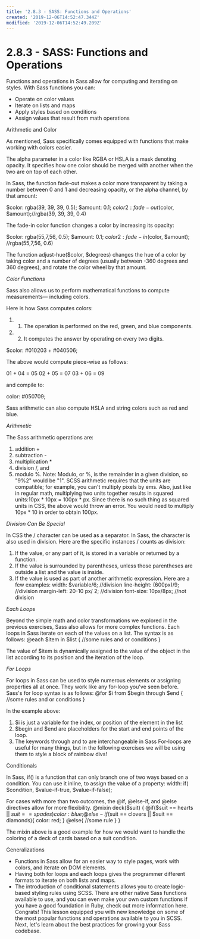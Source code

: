 ```yaml
---
title: '2.8.3 - SASS: Functions and Operations'
created: '2019-12-06T14:52:47.344Z'
modified: '2019-12-06T14:52:49.209Z'
---
```


# 2.8.3 - SASS: Functions and Operations
Functions and operations in Sass allow for computing and iterating on styles.
With Sass functions you can:
* Operate on color values
* Iterate on lists and maps
* Apply styles based on conditions
* Assign values that result from math operations

Arithmetic and Color

As mentioned, Sass specifically comes equipped with functions that make working with colors easier.

The alpha parameter in a color like RGBA or HSLA is a mask denoting opacity. It specifies how one color should be merged with another when the two are on top of each other.

In Sass, the function fade-out makes a color more transparent by taking a number between 0 and 1 and decreasing opacity, or the alpha channel, by that amount:

$color: rgba(39, 39, 39, 0.5);
$amount: 0.1;
$color2: fade-out($color, $amount);//rgba(39, 39, 39, 0.4)

The fade-in color function changes a color by increasing its opacity:

$color: rgba(55,7,56, 0.5);
$amount: 0.1;
$color2: fade-in($color, $amount); //rgba(55,7,56, 0.6)

The function adjust-hue($color, $degrees) changes the hue of a color by taking color and a number of degrees (usually between -360 degrees and 360 degrees), and rotate the color wheel by that amount.

*Color Functions*

Sass also allows us to perform mathematical functions to compute measurements— including colors.

Here is how Sass computes colors:

1. 1. The operation is performed on the red, green, and blue components.
2. 2. It computes the answer by operating on every two digits.

$color: #010203 + #040506;

The above would compute piece-wise as follows:

01 + 04 = 05
02 + 05 = 07
03 + 06 = 09

and compile to:

color: #050709;

Sass arithmetic can also compute HSLA and string colors such as red and blue.

*Arithmetic*

The Sass arithmetic operations are:
1. addition +
2. subtraction -
3. multiplication *
4. division /, and
5. modulo %.
Note: Modulo, or %, is the remainder in a given division, so "9%2" would be "1".
SCSS arithmetic requires that the units are compatible; for example, you can't multiply pixels by ems.
Also, just like in regular math, multiplying two units together results in squared units:10px * 10px = 100px * px.
Since there is no such thing as squared units in CSS, the above would throw an error. You would need to multiply 10px * 10 in order to obtain 100px.

*Division Can Be Special*

In CSS the / character can be used as a separator. In Sass, the character is also used in division.
Here are the specific instances / counts as division:
1. If the value, or any part of it, is stored in a variable or returned by a function.
2. If the value is surrounded by parentheses, unless those parentheses are outside a list and the value is inside.
3. If the value is used as part of another arithmetic expression.
Here are a few examples:
width: $variable/6; //division line-height: (600px)/9; //division margin-left: 20-10 px/ 2; //division font-size: 10px/8px; //not division

*Each Loops*

Beyond the simple math and color transformations we explored in the previous exercises, Sass also allows for more complex functions.
Each loops in Sass iterate on each of the values on a list. The syntax is as follows:
@each $item in $list { //some rules and or conditions }

The value of $item is dynamically assigned to the value of the object in the list according to its position and the iteration of the loop.

*For Loops*

For loops in Sass can be used to style numerous elements or assigning properties all at once. They work like any for-loop you've seen before.
Sass's for loop syntax is as follows:
@for $i from $begin through $end { //some rules and or conditions }

In the example above:
1. $i is just a variable for the index, or position of the element in the list
2. $begin and $end are placeholders for the start and end points of the loop.
3. The keywords through and to are interchangeable in Sass
For-loops are useful for many things, but in the following exercises we will be using them to style a block of rainbow divs!

Conditionals

In Sass, if() is a function that can only branch one of two ways based on a condition. You can use it inline, to assign the value of a property:
width: if( $condition, $value-if-true, $value-if-false);

For cases with more than two outcomes, the @if, @else-if, and @else directives allow for more flexibility.
@mixin deck($suit) { @if($suit == hearts || $suit == spades){ color: blue; } @else-if($suit == clovers || $suit == diamonds){ color: red; } @else{ //some rule } }

The mixin above is a good example for how we would want to handle the coloring of a deck of cards based on a suit condition.

Generalizations
* Functions in Sass allow for an easier way to style pages, work with colors, and iterate on DOM elements.
* Having both for loops and each loops gives the programmer different formats to iterate on both lists and maps.
* The introduction of conditional statements allows you to create logic-based styling rules using SCSS.
There are other native Sass functions available to use, and you can even make your own custom functions if you have a good foundation in Ruby, check out more information here.
Congrats! This lesson equipped you with new knowledge on some of the most popular functions and operations available to you in SCSS. Next, let's learn about the best practices for growing your Sass codebase.
